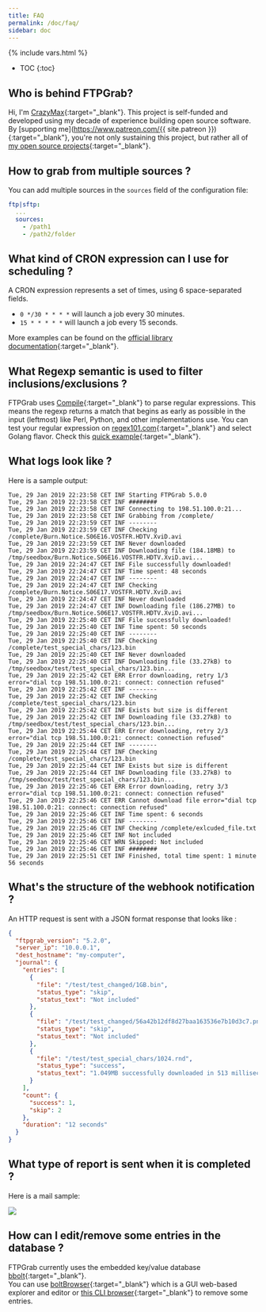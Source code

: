 ```yaml
---
title: FAQ
permalink: /doc/faq/
sidebar: doc
---
```

{% include vars.html %}

* TOC
{:toc}

## Who is behind FTPGrab?

Hi, I'm [CrazyMax](https://crazymax.dev){:target="_blank"}. This project is self-funded and developed using my decade of experience building open source software.<br />
By [supporting me](https://www.patreon.com/{{ site.patreon }}){:target="_blank"}, you're not only sustaining this project, but rather all of [my open source projects](https://github.com/crazy-max){:target="_blank"}.

## How to grab from multiple sources ?

You can add multiple sources in the `sources` field of the configuration file:

```yml
ftp|sftp:
  ...
  sources:
    - /path1
    - /path2/folder
```

## What kind of CRON expression can I use for scheduling ?

A CRON expression represents a set of times, using 6 space-separated fields.

* `0 */30 * * * *` will launch a job every 30 minutes.
* `15 * * * * *` will launch a job every 15 seconds.

More examples can be found on the [official library documentation](https://godoc.org/github.com/crazy-max/cron#hdr-CRON_Expression_Format){:target="_blank"}.

## What Regexp semantic is used to filter inclusions/exclusions ?

FTPGrab uses [Compile](https://golang.org/pkg/regexp/#Compile){:target="_blank"} to parse regular expressions. This means the regexp returns a match that begins as early as possible in the input (leftmost) like Perl, Python, and other implementations use. You can test your regular expression on [regex101.com](https://regex101.com/){:target="_blank"} and select Golang flavor. Check this [quick example](https://regex101.com/r/jITi0D/1){:target="_blank"}.

## What logs look like ?

Here is a sample output:

```text
Tue, 29 Jan 2019 22:23:58 CET INF Starting FTPGrab 5.0.0
Tue, 29 Jan 2019 22:23:58 CET INF ########
Tue, 29 Jan 2019 22:23:58 CET INF Connecting to 198.51.100.0:21...
Tue, 29 Jan 2019 22:23:58 CET INF Grabbing from /complete/
Tue, 29 Jan 2019 22:23:59 CET INF --------
Tue, 29 Jan 2019 22:23:59 CET INF Checking /complete/Burn.Notice.S06E16.VOSTFR.HDTV.XviD.avi
Tue, 29 Jan 2019 22:23:59 CET INF Never downloaded
Tue, 29 Jan 2019 22:23:59 CET INF Downloading file (184.18MB) to /tmp/seedbox/Burn.Notice.S06E16.VOSTFR.HDTV.XviD.avi...
Tue, 29 Jan 2019 22:24:47 CET INF File successfully downloaded!
Tue, 29 Jan 2019 22:24:47 CET INF Time spent: 48 seconds
Tue, 29 Jan 2019 22:24:47 CET INF --------
Tue, 29 Jan 2019 22:24:47 CET INF Checking /complete/Burn.Notice.S06E17.VOSTFR.HDTV.XviD.avi
Tue, 29 Jan 2019 22:24:47 CET INF Never downloaded
Tue, 29 Jan 2019 22:24:47 CET INF Downloading file (186.27MB) to /tmp/seedbox/Burn.Notice.S06E17.VOSTFR.HDTV.XviD.avi...
Tue, 29 Jan 2019 22:25:40 CET INF File successfully downloaded!
Tue, 29 Jan 2019 22:25:40 CET INF Time spent: 50 seconds
Tue, 29 Jan 2019 22:25:40 CET INF --------
Tue, 29 Jan 2019 22:25:40 CET INF Checking /complete/test_special_chars/123.bin
Tue, 29 Jan 2019 22:25:40 CET INF Never downloaded
Tue, 29 Jan 2019 22:25:40 CET INF Downloading file (33.27kB) to /tmp/seedbox/test/test_special_chars/123.bin...
Tue, 29 Jan 2019 22:25:42 CET ERR Error downloading, retry 1/3 error="dial tcp 198.51.100.0:21: connect: connection refused"
Tue, 29 Jan 2019 22:25:42 CET INF --------
Tue, 29 Jan 2019 22:25:42 CET INF Checking /complete/test_special_chars/123.bin
Tue, 29 Jan 2019 22:25:42 CET INF Exists but size is different
Tue, 29 Jan 2019 22:25:42 CET INF Downloading file (33.27kB) to /tmp/seedbox/test/test_special_chars/123.bin...
Tue, 29 Jan 2019 22:25:44 CET ERR Error downloading, retry 2/3 error="dial tcp 198.51.100.0:21: connect: connection refused"
Tue, 29 Jan 2019 22:25:44 CET INF --------
Tue, 29 Jan 2019 22:25:44 CET INF Checking /complete/test_special_chars/123.bin
Tue, 29 Jan 2019 22:25:44 CET INF Exists but size is different
Tue, 29 Jan 2019 22:25:44 CET INF Downloading file (33.27kB) to /tmp/seedbox/test/test_special_chars/123.bin...
Tue, 29 Jan 2019 22:25:46 CET ERR Error downloading, retry 3/3 error="dial tcp 198.51.100.0:21: connect: connection refused"
Tue, 29 Jan 2019 22:25:46 CET ERR Cannot download file error="dial tcp 198.51.100.0:21: connect: connection refused"
Tue, 29 Jan 2019 22:25:46 CET INF Time spent: 6 seconds
Tue, 29 Jan 2019 22:25:46 CET INF --------
Tue, 29 Jan 2019 22:25:46 CET INF Checking /complete/exlcuded_file.txt
Tue, 29 Jan 2019 22:25:46 CET INF Not included
Tue, 29 Jan 2019 22:25:46 CET WRN Skipped: Not included
Tue, 29 Jan 2019 22:25:46 CET INF ########
Tue, 29 Jan 2019 22:25:51 CET INF Finished, total time spent: 1 minute 56 seconds
```

## What's the structure of the webhook notification ?

An HTTP request is sent with a JSON format response that looks like :

```json
{
  "ftpgrab_version": "5.2.0",
  "server_ip": "10.0.0.1",
  "dest_hostname": "my-computer",
  "journal": {
    "entries": [
      {
        "file": "/test/test_changed/1GB.bin",
        "status_type": "skip",
        "status_text": "Not included"
      },
      {
        "file": "/test/test_changed/56a42b12df8d27baa163536e7b10d3c7.png",
        "status_type": "skip",
        "status_text": "Not included"
      },
      {
        "file": "/test/test_special_chars/1024.rnd",
        "status_type": "success",
        "status_text": "1.049MB successfully downloaded in 513 milliseconds"
      }
    ],
    "count": {
      "success": 1,
      "skip": 2
    },
    "duration": "12 seconds"
  }
}
```

## What type of report is sent when it is completed ?

Here is a mail sample:

![](/img/faq/ftpgrab-report-email.png)

## How can I edit/remove some entries in the database ?

FTPGrab currently uses the embedded key/value database [bbolt](https://github.com/etcd-io/bbolt){:target="_blank"}.<br />
You can use [boltBrowser](https://github.com/ShoshinNikita/boltBrowser){:target="_blank"} which is a GUI web-based explorer and editor or [this CLI browser](https://github.com/br0xen/boltbrowser){:target="_blank"} to remove some entries.
